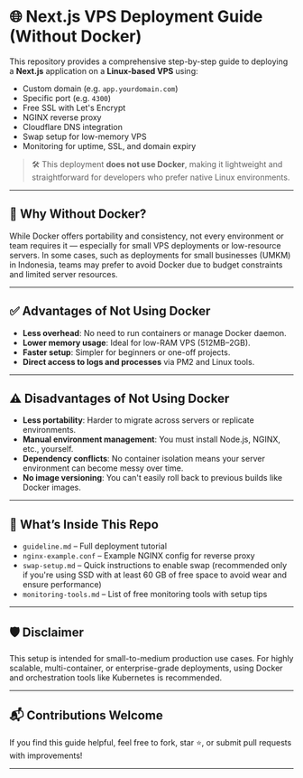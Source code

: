# 🌐 Next.js VPS Deployment Guide (Without Docker)

This repository provides a comprehensive step-by-step guide to deploying a **Next.js** application on a **Linux-based VPS** using:

- Custom domain (e.g. `app.yourdomain.com`)
- Specific port (e.g. `4300`)
- Free SSL with Let's Encrypt
- NGINX reverse proxy
- Cloudflare DNS integration
- Swap setup for low-memory VPS
- Monitoring for uptime, SSL, and domain expiry

> 🛠️ This deployment **does not use Docker**, making it lightweight and straightforward for developers who prefer native Linux environments.

---

## 📌 Why Without Docker?

While Docker offers portability and consistency, not every environment or team requires it — especially for small VPS deployments or low-resource servers. In some cases, such as deployments for small businesses (UMKM) in Indonesia, teams may prefer to avoid Docker due to budget constraints and limited server resources.

---

## ✅ Advantages of Not Using Docker

- **Less overhead**: No need to run containers or manage Docker daemon.
- **Lower memory usage**: Ideal for low-RAM VPS (512MB–2GB).
- **Faster setup**: Simpler for beginners or one-off projects.
- **Direct access to logs and processes** via PM2 and Linux tools.

---

## ⚠️ Disadvantages of Not Using Docker

- **Less portability**: Harder to migrate across servers or replicate environments.
- **Manual environment management**: You must install Node.js, NGINX, etc., yourself.
- **Dependency conflicts**: No container isolation means your server environment can become messy over time.
- **No image versioning**: You can't easily roll back to previous builds like Docker images.

---

## 📂 What’s Inside This Repo

- `guideline.md` – Full deployment tutorial
- `nginx-example.conf` – Example NGINX config for reverse proxy
- `swap-setup.md` – Quick instructions to enable swap (recommended only if you're using SSD with at least 60 GB of free space to avoid wear and ensure performance)
- `monitoring-tools.md` – List of free monitoring tools with setup tips

---

## 🛡️ Disclaimer

This setup is intended for small-to-medium production use cases. For highly scalable, multi-container, or enterprise-grade deployments, using Docker and orchestration tools like Kubernetes is recommended.

---

## 📬 Contributions Welcome

If you find this guide helpful, feel free to fork, star ⭐, or submit pull requests with improvements!

---
